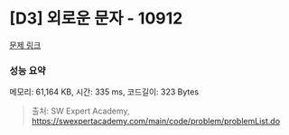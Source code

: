 # [D3] 외로운 문자 - 10912 

[문제 링크](https://swexpertacademy.com/main/code/problem/problemDetail.do?contestProbId=AXVJuEvqLAADFASe) 

### 성능 요약

메모리: 61,164 KB, 시간: 335 ms, 코드길이: 323 Bytes



> 출처: SW Expert Academy, https://swexpertacademy.com/main/code/problem/problemList.do